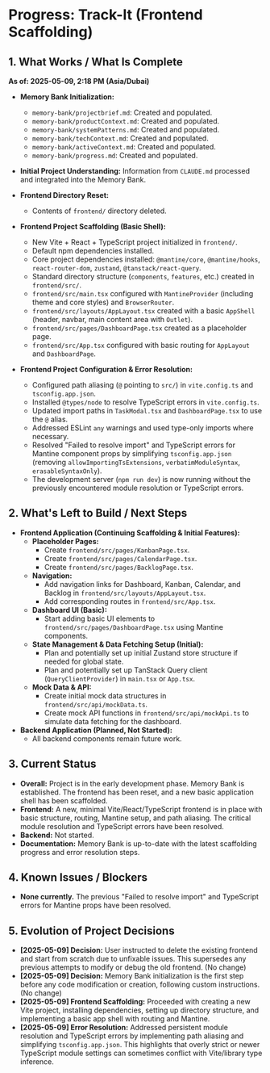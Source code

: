 # Progress: Track-It (Frontend Scaffolding)

## 1. What Works / What Is Complete

**As of: 2025-05-09, 2:18 PM (Asia/Dubai)**

- **Memory Bank Initialization:**
    - `memory-bank/projectbrief.md`: Created and populated.
    - `memory-bank/productContext.md`: Created and populated.
    - `memory-bank/systemPatterns.md`: Created and populated.
    - `memory-bank/techContext.md`: Created and populated.
    - `memory-bank/activeContext.md`: Created and populated.
    - `memory-bank/progress.md`: Created and populated.
- **Initial Project Understanding:** Information from `CLAUDE.md` processed and integrated into the Memory Bank.
- **Frontend Directory Reset:**
    - Contents of `frontend/` directory deleted.
- **Frontend Project Scaffolding (Basic Shell):**
    - New Vite + React + TypeScript project initialized in `frontend/`.
    - Default npm dependencies installed.
    - Core project dependencies installed: `@mantine/core`, `@mantine/hooks`, `react-router-dom`, `zustand`, `@tanstack/react-query`.
    - Standard directory structure (`components`, `features`, etc.) created in `frontend/src/`.
    - `frontend/src/main.tsx` configured with `MantineProvider` (including theme and core styles) and `BrowserRouter`.
    - `frontend/src/layouts/AppLayout.tsx` created with a basic `AppShell` (header, navbar, main content area with `Outlet`).
    - `frontend/src/pages/DashboardPage.tsx` created as a placeholder page.
    - `frontend/src/App.tsx` configured with basic routing for `AppLayout` and `DashboardPage`.

- **Frontend Project Configuration & Error Resolution:**
    - Configured path aliasing (`@` pointing to `src/`) in `vite.config.ts` and `tsconfig.app.json`.
    - Installed `@types/node` to resolve TypeScript errors in `vite.config.ts`.
    - Updated import paths in `TaskModal.tsx` and `DashboardPage.tsx` to use the `@` alias.
    - Addressed ESLint `any` warnings and used type-only imports where necessary.
    - Resolved "Failed to resolve import" and TypeScript errors for Mantine component props by simplifying `tsconfig.app.json` (removing `allowImportingTsExtensions`, `verbatimModuleSyntax`, `erasableSyntaxOnly`).
    - The development server (`npm run dev`) is now running without the previously encountered module resolution or TypeScript errors.

## 2. What's Left to Build / Next Steps

- **Frontend Application (Continuing Scaffolding & Initial Features):**
    - **Placeholder Pages:**
        - Create `frontend/src/pages/KanbanPage.tsx`.
        - Create `frontend/src/pages/CalendarPage.tsx`.
        - Create `frontend/src/pages/BacklogPage.tsx`.
    - **Navigation:**
        - Add navigation links for Dashboard, Kanban, Calendar, and Backlog in `frontend/src/layouts/AppLayout.tsx`.
        - Add corresponding routes in `frontend/src/App.tsx`.
    - **Dashboard UI (Basic):**
        - Start adding basic UI elements to `frontend/src/pages/DashboardPage.tsx` using Mantine components.
    - **State Management & Data Fetching Setup (Initial):**
        - Plan and potentially set up initial Zustand store structure if needed for global state.
        - Plan and potentially set up TanStack Query client (`QueryClientProvider`) in `main.tsx` or `App.tsx`.
    - **Mock Data & API:**
        - Create initial mock data structures in `frontend/src/api/mockData.ts`.
        - Create mock API functions in `frontend/src/api/mockApi.ts` to simulate data fetching for the dashboard.
- **Backend Application (Planned, Not Started):**
    - All backend components remain future work.

## 3. Current Status

- **Overall:** Project is in the early development phase. Memory Bank is established. The frontend has been reset, and a new basic application shell has been scaffolded.
- **Frontend:** A new, minimal Vite/React/TypeScript frontend is in place with basic structure, routing, Mantine setup, and path aliasing. The critical module resolution and TypeScript errors have been resolved.
- **Backend:** Not started.
- **Documentation:** Memory Bank is up-to-date with the latest scaffolding progress and error resolution steps.

## 4. Known Issues / Blockers

- **None currently.** The previous "Failed to resolve import" and TypeScript errors for Mantine props have been resolved.

## 5. Evolution of Project Decisions

- **[2025-05-09] Decision:** User instructed to delete the existing frontend and start from scratch due to unfixable issues. This supersedes any previous attempts to modify or debug the old frontend. (No change)
- **[2025-05-09] Decision:** Memory Bank initialization is the first step before any code modification or creation, following custom instructions. (No change)
- **[2025-05-09] Frontend Scaffolding:** Proceeded with creating a new Vite project, installing dependencies, setting up directory structure, and implementing a basic app shell with routing and Mantine.
- **[2025-05-09] Error Resolution:** Addressed persistent module resolution and TypeScript errors by implementing path aliasing and simplifying `tsconfig.app.json`. This highlights that overly strict or newer TypeScript module settings can sometimes conflict with Vite/library type inference.